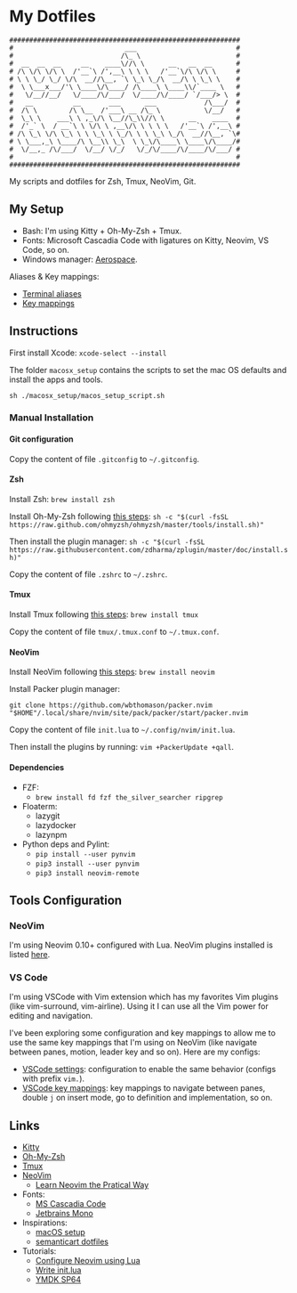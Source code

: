# My Dotfiles

```
##########################################################
#                            ___                         #
#                           /\_ \                        #
#  __  __  __     __    ____\//\ \      __   __  __      #
# /\ \/\ \/\ \  /'__`\ /',__\ \ \ \   /'__`\/\ \/\ \     #
# \ \ \_/ \_/ \/\  __//\__, `\ \_\ \_/\  __/\ \ \_\ \    #
#  \ \___x___/'\ \____\/\____/ /\____\ \____\\/`____ \   #
#   \/__//__/   \/____/\/___/  \/____/\/____/ `/___/> \  #
#   __          __       ___      ___            /\___/  #
#  /\ \        /\ \__  /'___\ __ /\_ \           \/__/   #
#  \_\ \    ___\ \ ,_\/\ \__//\_\\//\ \      __    ____  #
#  /'_` \  / __`\ \ \/\ \ ,__\/\ \ \ \ \   /'__`\ /',__\ #
# /\ \_\ \/\ \_\ \ \ \_\ \ \_/\ \ \ \_\ \_/\  __//\__, `\#
# \ \___,_\ \____/\ \__\\ \_\  \ \_\/\____\ \____\/\____/#
#  \/__,_ /\/___/  \/__/ \/_/   \/_/\/____/\/____/\/___/ #
#                                                        #
##########################################################
```

My scripts and dotfiles for Zsh, Tmux, NeoVim, Git.

## My Setup

* Bash: I'm using Kitty + Oh-My-Zsh + Tmux.
* Fonts: Microsoft Cascadia Code with ligatures on Kitty, Neovim, VS Code, so on.
* Windows manager: [Aerospace](https://github.com/nikitabobko/AeroSpace).

Aliases & Key mappings:

* [Terminal aliases](./docs/aliases.md)
* [Key mappings](./docs/key_mappings.md)

## Instructions

First install Xcode: `xcode-select --install`

The folder `macosx_setup` contains the scripts to set the mac OS defaults and install the apps and tools.

`sh ./macosx_setup/macos_setup_script.sh`

### Manual Installation

#### Git configuration

Copy the content of file `.gitconfig` to `~/.gitconfig`.

#### Zsh

Install Zsh: `brew install zsh`

Install Oh-My-Zsh following [this steps](https://ohmyz.sh/):
`sh -c "$(curl -fsSL https://raw.github.com/ohmyzsh/ohmyzsh/master/tools/install.sh)"`

Then install the plugin manager:
`sh -c "$(curl -fsSL https://raw.githubusercontent.com/zdharma/zplugin/master/doc/install.sh)"`

Copy the content of file `.zshrc` to `~/.zshrc`.

#### Tmux

Install Tmux following [this steps](https://github.com/tmux/tmux/wiki/Installing):
`brew install tmux`

Copy the content of file `tmux/.tmux.conf` to `~/.tmux.conf`.

#### NeoVim

Install NeoVim following [this steps](https://github.com/neovim/neovim/wiki/Installing-Neovim):
`brew install neovim`

Install Packer plugin manager:

`git clone https://github.com/wbthomason/packer.nvim "$HOME"/.local/share/nvim/site/pack/packer/start/packer.nvim`

Copy the content of file `init.lua` to `~/.config/nvim/init.lua`.

Then install the plugins by running: `vim +PackerUpdate +qall`.

#### Dependencies

* FZF:
  * `brew install fd fzf the_silver_searcher ripgrep`
* Floaterm:
  * lazygit
  * lazydocker
  * lazynpm
* Python deps and Pylint:
  * `pip install --user pynvim`
  * `pip3 install --user pynvim`
  * `pip3 install neovim-remote`

## Tools Configuration

### NeoVim

I'm using Neovim 0.10+ configured with Lua.
NeoVim plugins installed is listed [here](nvim/lua/plugins.lua).

### VS Code

I'm using VSCode with Vim extension which has my favorites Vim plugins (like vim-surround, vim-airline).
Using it I can use all the Vim power for editing and navigation.

I've been exploring some configuration and key mappings to allow me to use the same key mappings that I'm using on NeoVim (like navigate between panes, motion, leader key and so on).
Here are my configs:

* [VSCode settings](https://gist.github.com/wesleyegberto/373c6b27a7b5952acf5fca872a0eafc4#file-settings-json): configuration to enable the same behavior (configs with prefix `vim.`).
* [VSCode key mappings](https://gist.github.com/wesleyegberto/373c6b27a7b5952acf5fca872a0eafc4#file-keybindingsmac-json): key mappings to navigate between panes, double `j` on insert mode, go to definition and implementation, so on.

## Links

* [Kitty](https://sw.kovidgoyal.net/kitty/)
* [Oh-My-Zsh](https://ohmyz.sh/)
* [Tmux](https://github.com/tmux/tmux)
* [NeoVim](https://neovim.io/)
  * [Learn Neovim the Pratical Way](https://alpha2phi.medium.com/learn-neovim-the-practical-way-8818fcf4830f)
* Fonts:
  * [MS Cascadia Code](https://github.com/microsoft/cascadia-code)
  * [Jetbrains Mono](https://www.jetbrains.com/lp/mono/)
* Inspirations:
  * [macOS setup](https://github.com/mathiasbynens/dotfiles)
  * [semanticart dotfiles](https://github.com/semanticart/neovim-config)
* Tutorials:
  * [Configure Neovim using Lua](https://icyphox.sh/blog/nvim-lua/)
  * [Write init.lua](https://oroques.dev/notes/neovim-init/)
  * [YMDK SP64](https://github.com/qmk/qmk_firmware/tree/master/keyboards/ymdk/sp64)

